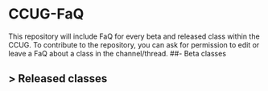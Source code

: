 # CCUG-FaQ
This repository will include FaQ for every beta and released class within the CCUG. To contribute to the repository, you can ask for permission to edit or leave a FaQ about a class in the channel/thread.
##- Beta classes

## > Released classes
